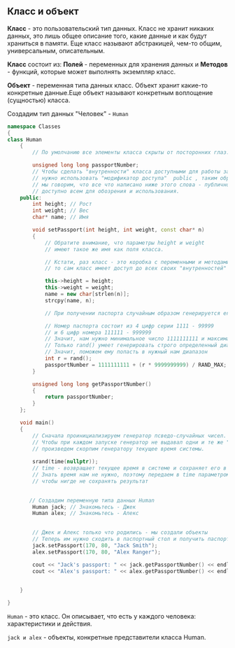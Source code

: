 ## Класс и объект

**Класс** - это пользовательский тип данных.
Класс не хранит никаких данных, это лишь общее описание того, какие данные и как будут храниться в памяти. Еще класс называют абстракицей, чем-то общим, универсальным, описательным.
    
 **Класс** состоит из:
   **Полей** - переменных для хранения данных и
   **Методов** - функций, которые может выполнять экземпляр класс.
   
   
   **Объект** - переменная типа данных класс. Объект хранит какие-то конкретные данные.Еще объект называют конкретным воплощение (сущностью) класса.

  Создадим тип данных "Человек" - `Human`
  
```c++ 
namespace Classes
{
class Human
	{
        // По умолчанию все элементы класса скрыты от посторонних глаз.

        unsigned long long passportNumber;
        // Чтобы сделать "внутренности" класса доступными для работы за его пределами
        // нужно использовать "модификатор доступа"  public , таким образом
        // мы говорим, что все что написано ниже этого слова - публичное,
        // доступно всем для обозрения и использования.
    public:
        int height; // Рост
        int weight; // Вес
        char* name; // Имя

        void setPassport(int height, int weight, const char* n)
        {
            // Обратите внимание, что параметры height и weight
            // имеют такое же имя как поля класса.

            // Кстати, раз класс - это коробка с переменными и методами,
            // то сам класс имеет доступ до всех своих "внутренностей" ВСЕГДА.

            this->height = height;
            this->weight = weight;
            name = new char[strlen(n)];
            strcpy(name, n);

            // При получении паспорта случайным образом генерируется его номер

            // Номер паспорта состоит из 4 цифр серии 1111 - 99999
            // и 6 цифр номера 111111 - 999999
            // Значит, нам нужно минимальное число 1111111111 и максимально 9999999999
            // Только rand() умеет генерировать строго определенный диапазон чисел.
            // Значит, поможем ему попасть в нужный нам диапазон
            int r = rand();
            passportNumber = 1111111111 + (r * 9999999999) / RAND_MAX;
        }

        unsigned long long getPassportNumber()
        {
            return passportNumber;
        }
	};

    void main()
    {
        // Сначала проинициализируем генератор псведо-случайных чисел.
        // Чтобы при каждом запуске генератор не выдавал одни и те же "случайные" значени,
        // произведем скорпим генератору текущее время системы.
        
        srand(time(nullptr)); 
        // time - возвращает текущее время в системе и сохраняет его в переменную-параметр
        // Знать время нам не нужно, поэтому передаем в time параметром nullptr, 
        // чтобы нигде не сохранять результат

       
       // Создадим переменную типа данных Human
        Human jack; // Знакомьтесь - Джек
        Human alex; // Знакомьтесь - Алекс

        
        // Джек и Алекс только что родились - мы создали объекты
        // Теперь им нужно сходить в паспортный стол и получить паспорт
        jack.setPassport(170, 80, "Jack Smith");
        alex.setPassport(170, 80, "Alex Ranger");

        cout << "Jack's passport: " << jack.getPassportNumber() << endl;
        cout << "Alex's passport: " << alex.getPassportNumber() << endl;

      
    }

} 
```
 `Human` - это класс. Он описывает, что есть у каждого человека: характеристики и действия.
 
 `jack и alex` - объекты, конкретные представители класса Human.
